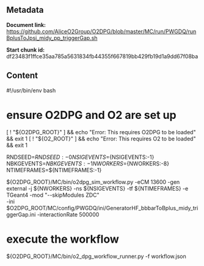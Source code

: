 ## Metadata

**Document link:** https://github.com/AliceO2Group/O2DPG/blob/master/MC/run/PWGDQ/runBplusToJpsi_midy_pp_triggerGap.sh

**Start chunk id:** df23483f1ffce35aa785a5631834fb44355f667819bb429fb19d1a9dd67f08ba

## Content

#!/usr/bin/env bash

# ensure O2DPG and O2 are set up
[ ! "${O2DPG_ROOT}" ] && echo "Error: This requires O2DPG to be loaded" && exit 1
[ ! "${O2_ROOT}" ] && echo "Error: This requires O2 to be loaded" && exit 1



RNDSEED=${RNDSEED:-0}
NSIGEVENTS=${NSIGEVENTS:-1}
NBKGEVENTS=${NBKGEVENTS:-1}
NWORKERS=${NWORKERS:-8}
NTIMEFRAMES=${NTIMEFRAMES:-1}

${O2DPG_ROOT}/MC/bin/o2dpg_sim_workflow.py -eCM 13600 -gen external -j ${NWORKERS} -ns ${NSIGEVENTS} -tf ${NTIMEFRAMES} -e TGeant4 -mod "--skipModules ZDC" \
	-ini $O2DPG_ROOT/MC/config/PWGDQ/ini/GeneratorHF_bbbarToBplus_midy_triggerGap.ini -interactionRate 500000 

# execute the workflow
${O2DPG_ROOT}/MC/bin/o2_dpg_workflow_runner.py -f workflow.json